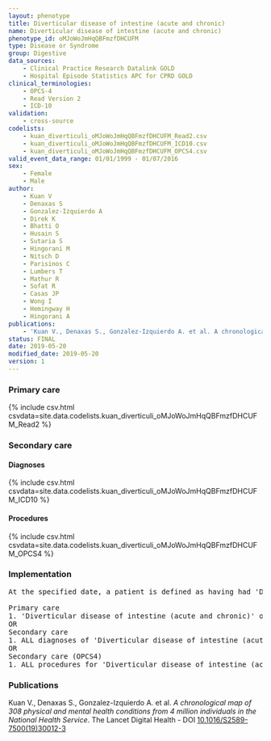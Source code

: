 ```yaml
---
layout: phenotype
title: Diverticular disease of intestine (acute and chronic)
name: Diverticular disease of intestine (acute and chronic)
phenotype_id: oMJoWoJmHqQBFmzfDHCUFM 
type: Disease or Syndrome
group: Digestive
data_sources: 
    - Clinical Practice Research Datalink GOLD
    - Hospital Episode Statistics APC for CPRD GOLD
clinical_terminologies: 
    - OPCS-4
    - Read Version 2
    - ICD-10
validation: 
    - cross-source
codelists: 
    - kuan_diverticuli_oMJoWoJmHqQBFmzfDHCUFM_Read2.csv
    - kuan_diverticuli_oMJoWoJmHqQBFmzfDHCUFM_ICD10.csv
    - kuan_diverticuli_oMJoWoJmHqQBFmzfDHCUFM_OPCS4.csv
valid_event_data_range: 01/01/1999 - 01/07/2016
sex: 
    - Female
    - Male
author: 
    - Kuan V
    - Denaxas S
    - Gonzalez-Izquierdo A
    - Direk K
    - Bhatti O
    - Husain S
    - Sutaria S
    - Hingorani M
    - Nitsch D
    - Parisinos C
    - Lumbers T
    - Mathur R
    - Sofat R
    - Casas JP
    - Wong I
    - Hemingway H
    - Hingorani A
publications: 
    - 'Kuan V., Denaxas S., Gonzalez-Izquierdo A. et al. A chronological map of 308 physical and mental health conditions from 4 million individuals in the National Health Service. The Lancet Digital Health - DOI: 10.1016/S2589-7500(19)30012-3' 
status: FINAL
date: 2019-05-20
modified_date: 2019-05-20
version: 1
---
```

### Primary care 
{% include csv.html csvdata=site.data.codelists.kuan_diverticuli_oMJoWoJmHqQBFmzfDHCUFM_Read2 %}
### Secondary care 
#### Diagnoses 
{% include csv.html csvdata=site.data.codelists.kuan_diverticuli_oMJoWoJmHqQBFmzfDHCUFM_ICD10 %}
#### Procedures 
{% include csv.html csvdata=site.data.codelists.kuan_diverticuli_oMJoWoJmHqQBFmzfDHCUFM_OPCS4 %}
### Implementation 
<pre>At the specified date, a patient is defined as having had 'Diverticular disease of intestine (acute and chronic)' of intestine (acute and chronic) IF they meet the criteria for any of the following on or before the specified date. The earliest date on which the individual meets any of the following criteria on or before the specified date is defined as the first event date:

Primary care
1. 'Diverticular disease of intestine (acute and chronic)' of intestine (acute and chronic) diagnosis or history of diagnosis or procedure during a consultation 
OR
Secondary care
1. ALL diagnoses of 'Diverticular disease of intestine (acute and chronic)' of intestine (acute and chronic) or history of diagnosis during a hospitalization
OR
Secondary care (OPCS4)
1. ALL procedures for 'Diverticular disease of intestine (acute and chronic)' of intestine (acute and chronic) during a hospitalization</pre> 
 
### Publications 
Kuan V., Denaxas S., Gonzalez-Izquierdo A. et al. _A chronological map of 308 physical and mental health conditions from 4 million individuals in the National Health Service_. The Lancet Digital Health - DOI <a href='https://www.thelancet.com/journals/landig/article/PIIS2589-7500(19)30012-3/fulltext'>10.1016/S2589-7500(19)30012-3</a>